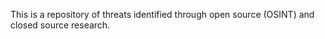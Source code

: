 
This is a repository of threats identified through open source (OSINT) and closed source research.

